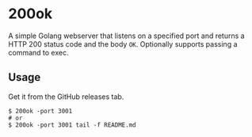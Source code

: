 # 200ok

A simple Golang webserver that listens on a specified port and returns a HTTP 200 status code and the body `OK`. Optionally supports passing a command to exec.

## Usage

Get it from the GitHub releases tab.

```
$ 200ok -port 3001
# or
$ 200ok -port 3001 tail -f README.md
```
